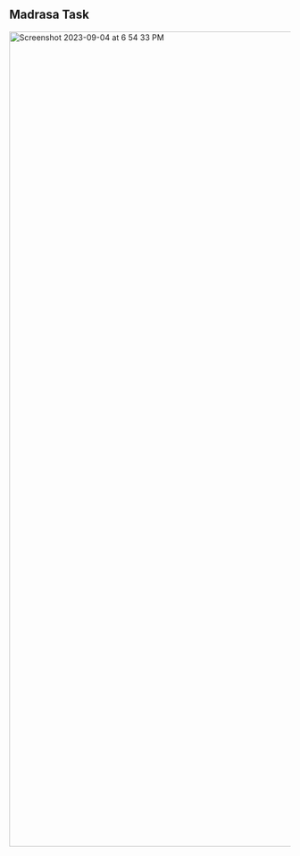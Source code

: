 ## Madrasa Task

<img width="1458" alt="Screenshot 2023-09-04 at 6 54 33 PM" src="https://github.com/Talal-94/Madrasa/assets/62718764/9bea8f8c-f8f9-4405-8771-c5c140d884f1">
